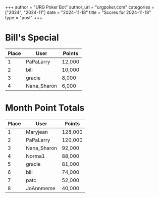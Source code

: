 +++
author = "URG Poker Bot"
author_url = "urgpoker.com"
categories = ["2024", "2024-11"]
date = "2024-11-18"
title = "Scores for 2024-11-18"
type = "post"
+++
# Bill's Special

| Place | User | Points |
|-------|------|--------|
| 1 | PaPaLarry | 12,000 |
| 2 | bill | 10,000 |
| 3 | gracie | 8,000 |
| 4 | Nana_Sharon | 6,000 |

# Month Point Totals

| Place | User | Points |
|-------|------|--------|
| 1 | Maryjean | 128,000 |
| 2 | PaPaLarry | 120,000 |
| 3 | Nana_Sharon | 92,000 |
| 4 | Norma1 | 88,000 |
| 5 | gracie | 81,000 |
| 6 | bill | 74,000 |
| 7 | patc | 52,000 |
| 8 | JoAnnmeme | 40,000 |
